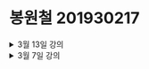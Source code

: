 # 봉원철 201930217


<details>
    <summary>3월 13일 강의</summary>
        <details>
            <summary>0.1 HTML 살펴보기</summary>
            1. html이란 무엇인가?<br>
            2. 웹사이트의 뼈대를 구성하는 태그들<br>
            3. SPA(Single Page Application)<br>
            ![MPA vs SPA](https://velog.velcdn.com/images/yejine2/post/b03fd089-9b7d-49d8-a408-55c3c543d838/image.png)
    </details>
</details>

<details><summary>3월 7일 강의</summary>

# h1
## h2
### h3
#### h4
##### h5
###### h6

# 리스트
1. 첫 번째
2. 두 번째
3. 세 번째

* 첫 번째
* 두 번째

- 첫 번째
- 두 번째

*이탤릭체*
**볼드**
***이탤릭체&볼드***

개행은  
스페이스 두 개

```js
const a = 1;
let b = 2;
//코드
```

[구글 링크](http://google.com)

[페이지내 h3로 이동](#h3)

---
<details>
<summary><strong>접기</strong>/펼치기</summary>
접기/<strong>펼치기<strong>
<!-- ![](./sibadog.jpg) 이미지 -->
</details>
</details>
